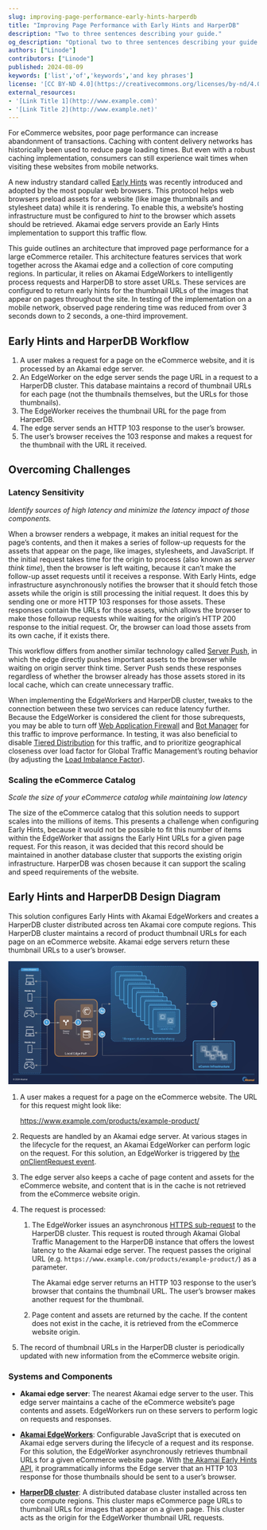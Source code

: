 ```yaml
---
slug: improving-page-performance-early-hints-harperdb
title: "Improving Page Performance with Early Hints and HarperDB"
description: "Two to three sentences describing your guide."
og_description: "Optional two to three sentences describing your guide when shared on social media. If omitted, the `description` parameter is used within social links."
authors: ["Linode"]
contributors: ["Linode"]
published: 2024-08-09
keywords: ['list','of','keywords','and key phrases']
license: '[CC BY-ND 4.0](https://creativecommons.org/licenses/by-nd/4.0)'
external_resources:
- '[Link Title 1](http://www.example.com)'
- '[Link Title 2](http://www.example.net)'
---
```


For eCommerce websites, poor page performance can increase abandonment of transactions. Caching with content delivery networks has historically been used to reduce page loading times. But even with a robust caching implementation, consumers can still experience wait times when visiting these websites from mobile networks.

A new industry standard called [Early Hints](https://developer.mozilla.org/en-US/docs/Web/HTTP/Status/103) was recently introduced and adopted by the most popular web browsers. This protocol helps web browsers preload assets for a website (like image thumbnails and stylesheet data) while it is rendering. To enable this, a website’s hosting infrastructure must be configured to *hint* to the browser which assets should be retrieved. Akamai edge servers provide an Early Hints implementation to support this traffic flow.

This guide outlines an architecture that improved page performance for a large eCommerce retailer. This architecture features services that work together across the Akamai edge and a collection of core computing regions. In particular, it relies on Akamai EdgeWorkers to intelligently process requests and HarperDB to store asset URLs. These services are configured to return early hints for the thumbnail URLs of the images that appear on pages throughout the site. In testing of the implementation on a mobile network, observed page rendering time was reduced from over 3 seconds down to 2 seconds, a one-third improvement.

## Early Hints and HarperDB Workflow

1. A user makes a request for a page on the eCommerce website, and it is processed by an Akamai edge server.
1. An EdgeWorker on the edge server sends the page URL in a request to a HarperDB cluster. This database maintains a record of thumbnail URLs for each page (not the thumbnails themselves, but the URLs for those thumbnails).
1. The EdgeWorker receives the thumbnail URL for the page from HarperDB.
1. The edge server sends an HTTP 103 response to the user’s browser.
1. The user’s browser receives the 103 response and makes a request for the thumbnail with the URL it received.

## Overcoming Challenges

### Latency Sensitivity

*Identify sources of high latency and minimize the latency impact of those components.*

When a browser renders a webpage, it makes an initial request for the page’s contents, and then it makes a series of follow-up requests for the assets that appear on the page, like images, stylesheets, and JavaScript. If the initial request takes time for the origin to process (also known as *server think time*), then the browser is left waiting, because it can’t make the follow-up asset requests until it receives a response.
With Early Hints, edge infrastructure asynchronously notifies the browser that it should fetch those assets while the origin is still processing the initial request. It does this by sending one or more HTTP 103 responses for those assets. These responses contain the URLs for those assets, which allows the browser to make those followup requests while waiting for the origin’s HTTP 200 response to the initial request. Or, the browser can load those assets from its own cache, if it exists there.

This workflow differs from another similar technology called [Server Push](https://techdocs.akamai.com/ion/docs/manual-server-push-ion), in which the edge directly pushes important assets to the browser while waiting on origin server think time. Server Push sends these responses regardless of whether the browser already has those assets stored in its local cache, which can create unnecessary traffic.

When implementing the EdgeWorkers and HarperDB cluster, tweaks to the connection between these two services can reduce latency further. Because the EdgeWorker is considered the client for those subrequests, you may be able to turn off [Web Application Firewall](https://techdocs.akamai.com/property-mgr/docs/web-app-firewall) and [Bot Manager](https://www.akamai.com/products/bot-manager) for this traffic to improve performance. In testing, it was also beneficial to disable [Tiered Distribution](https://techdocs.akamai.com/property-mgr/docs/tiered-dist) for this traffic, and to prioritize geographical closeness over load factor for Global Traffic Management’s routing behavior (by adjusting the [Load Imbalance Factor](https://techdocs.akamai.com/gtm/docs/load-balancing#load-imbalance-factor)).

### Scaling the eCommerce Catalog

*Scale the size of your eCommerce catalog while maintaining low latency*

The size of the eCommerce catalog that this solution needs to support scales into the millions of items. This presents a challenge when configuring Early Hints, because it would not be possible to fit this number of items within the EdgeWorker that assigns the Early Hint URLs for a given page request. For this reason, it was decided that this record should be maintained in another database cluster that supports the existing origin infrastructure. HarperDB was chosen because it can support the scaling and speed requirements of the website.

## Early Hints and HarperDB Design Diagram

This solution configures Early Hints with Akamai EdgeWorkers and creates a HarperDB cluster distributed across ten Akamai core compute regions. This HarperDB cluster maintains a record of product thumbnail URLs for each page on an eCommerce website. Akamai edge servers return these thumbnail URLs to a user’s browser.

![Early Hints and HarperDB Design Diagram](early-hints-harperdb-design-diagram.jpg)

1. A user makes a request for a page on the eCommerce website. The URL for this request might look like:

    https://www.example.com/products/example-product/

1. Requests are handled by an Akamai edge server. At various stages in the lifecycle for the request, an Akamai EdgeWorker can perform logic on the request. For this solution, an EdgeWorker is triggered by [the onClientRequest event](https://techdocs.akamai.com/edgeworkers/docs/event-handler-functions).

1. The edge server also keeps a cache of page content and assets for the eCommerce website, and content that is in the cache is not retrieved from the eCommerce website origin.

1. The request is processed:

    1. The EdgeWorker issues an asynchronous [HTTPS sub-request](https://techdocs.akamai.com/edgeworkers/docs/http-request) to the HarperDB cluster. This request is routed through Akamai Global Traffic Management to the HarperDB instance that offers the lowest latency to the Akamai edge server. The request passes the original URL (e.g. `https://www.example.com/products/example-product/`) as a parameter.

        The Akamai edge server returns an HTTP 103 response to the user’s browser that contains the thumbnail URL. The user’s browser makes another request for the thumbnail.

    1. Page content and assets are returned by the cache. If the content does not exist in the cache, it is retrieved from the eCommerce website origin.

1. The record of thumbnail URLs in the HarperDB cluster is periodically updated with new information from the eCommerce website origin.

### Systems and Components

- **Akamai edge server**: The nearest Akamai edge server to the user. This edge server maintains a cache of the eCommerce website’s page contents and assets. EdgeWorkers run on these servers to perform logic on requests and responses.

- **[Akamai EdgeWorkers](https://techdocs.akamai.com/edgeworkers/docs/welcome-to-edgeworkers)**: Configurable JavaScript that is executed on Akamai edge servers during the lifecycle of a request and its response. For this solution, the EdgeWorker asynchronously retrieves thumbnail URLs for a given eCommerce website page. With [the Akamai Early Hints API](https://techdocs.akamai.com/property-mgr/docs/early-hints), it programmatically informs the Edge server that an HTTP 103 response for those thumbnails should be sent to a user’s browser.

- **[HarperDB cluster](https://www.harperdb.io/)**: A distributed database cluster installed across ten core compute regions. This cluster maps eCommerce page URLs to thumbnail URLs for images that appear on a given page. This cluster acts as the origin for the EdgeWorker thumbnail URL requests.